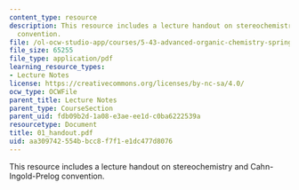 ```yaml
---
content_type: resource
description: This resource includes a lecture handout on stereochemistry and  Cahn-Ingold-Prelog
  convention.
file: /ol-ocw-studio-app/courses/5-43-advanced-organic-chemistry-spring-2007/aa309742554bbcc8f7f1e1dc477d8076_01_handout.pdf
file_size: 65255
file_type: application/pdf
learning_resource_types:
- Lecture Notes
license: https://creativecommons.org/licenses/by-nc-sa/4.0/
ocw_type: OCWFile
parent_title: Lecture Notes
parent_type: CourseSection
parent_uid: fdb09b2d-1a08-e3ae-ee1d-c0ba6222539a
resourcetype: Document
title: 01_handout.pdf
uid: aa309742-554b-bcc8-f7f1-e1dc477d8076
---
```

This resource includes a lecture handout on stereochemistry and  Cahn-Ingold-Prelog convention.